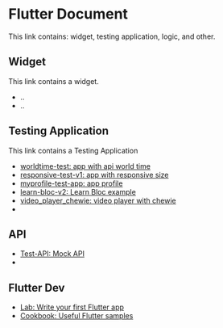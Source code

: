 # Flutter Document
This link contains: widget, testing application, logic, and other.

## Widget
This link contains a widget.
- ..
- ..

## Testing Application
This link contains a Testing Application
- [worldtime-test: app with api world time](https://github.com/kisahtegar/worldtime-test)
- [responsive-test-v1: app with responsive size](https://github.com/kisahtegar/responsive-test-v1)
- [myprofile-test-app: app profile](https://github.com/kisahtegar/myprofile-test-app)
- [learn-bloc-v2: Learn Bloc example](https://github.com/kisahtegar/learn-bloc-v2)
- [video_player_chewie: video player with chewie](https://github.com/kisahtegar/video_player_chewie)
- []()

## API
- [Test-API: Mock API](https://github.com/kisahtegar/Test-API)
- []()

## Flutter Dev
- [Lab: Write your first Flutter app](https://docs.flutter.dev/get-started/codelab)
- [Cookbook: Useful Flutter samples](https://docs.flutter.dev/cookbook)
